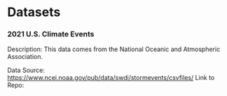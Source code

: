 # Datasets

### **2021 U.S. Climate Events**
Description: This data comes from the National Oceanic and Atmospheric Association.

Data Source: https://www.ncei.noaa.gov/pub/data/swdi/stormevents/csvfiles/ 
Link to Repo: 
